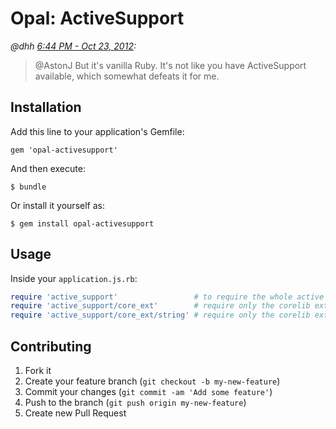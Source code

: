 # Opal: ActiveSupport

_@dhh [6:44 PM - Oct 23, 2012](https://twitter.com/dhh/status/260783823254601728):_
> @AstonJ But it's vanilla Ruby. It's not like you have ActiveSupport available, which somewhat defeats it for me.


## Installation

Add this line to your application's Gemfile:

    gem 'opal-activesupport'

And then execute:

    $ bundle

Or install it yourself as:

    $ gem install opal-activesupport


## Usage

Inside your `application.js.rb`:

```ruby
require 'active_support'                 # to require the whole active support lib
require 'active_support/core_ext'        # require only the corelib extensions
require 'active_support/core_ext/string' # require only the corelib extensions
```


## Contributing

1. Fork it
2. Create your feature branch (`git checkout -b my-new-feature`)
3. Commit your changes (`git commit -am 'Add some feature'`)
4. Push to the branch (`git push origin my-new-feature`)
5. Create new Pull Request
